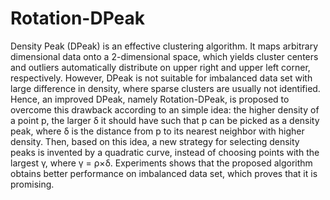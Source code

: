 # Rotation-DPeak
Density Peak (DPeak) is an effective clustering algorithm. It maps arbitrary dimensional data onto a 2-dimensional space, which yields cluster centers and outliers automatically
distribute on upper right and upper left corner, respectively. However, DPeak is not suitable for imbalanced data set with large difference in density, where sparse clusters are usually not identified. Hence, an improved DPeak, namely Rotation-DPeak, is proposed to overcome this drawback according to an simple idea: the higher density of a point p, the larger δ it should have such that p can be picked as a density peak, where δ is the distance from p to its nearest neighbor with higher density. Then, based on this idea, a new strategy for selecting density peaks is invented by a quadratic curve, instead of choosing points with the largest γ, where γ = ρ×δ. Experiments shows that the proposed algorithm obtains better performance on imbalanced data set, which proves that it is promising.
